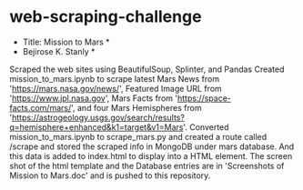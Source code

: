 # web-scraping-challenge
* Title: Mission to Mars *
* Bejirose K. Stanly *

Scraped the web sites using BeautifulSoup, Splinter, and Pandas
Created mission_to_mars.ipynb to scrape latest Mars News from 'https://mars.nasa.gov/news/', Featured Image URL from 'https://www.jpl.nasa.gov', Mars Facts from 'https://space-facts.com/mars/', and four Mars Hemispheres from 'https://astrogeology.usgs.gov/search/results?q=hemisphere+enhanced&k1=target&v1=Mars'.
Converted mission_to_mars.ipynb to scrape_mars.py and created a route called /scrape and stored the scraped info in MongoDB under mars database. And this data is added to index.html to display into a HTML element.
The screen shot of the html template and the Database entries are in 'Screenshots of Mission to Mars.doc' and is pushed to this repository.
